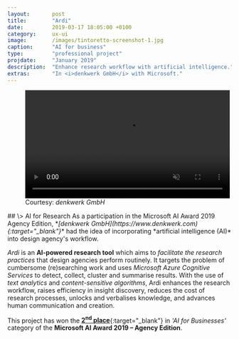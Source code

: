 ```yaml
---
layout:       post
title:        "Ardi"
date:         2019-03-17 18:05:00 +0100
category:     ux-ui
image:        /images/tintoretto-screenshot-1.jpg
caption:      "AI for business"
type:         "professional project"
projdate:     "January 2019"
description:  "Enhance research workflow with artificial intelligence."
extras:       "In <i>denkwerk GmbH</i> with Microsoft."
---
```



<div class="image entry thin" markdown="0">
<figure>
	<video autoplay loop muted width="460" height="243">
		<source src="/videos/Ardi-Logo-Screen-Recording.mp4" type="video/mp4">
	</video>
	<figcaption>Courtesy: <i>denkwerk GmbH</i></figcaption>
</figure>
</div>

<div class="entry" markdown="1">
## \>  AI for Research
As a participation in the Microsoft AI Award 2019 Agency Edition, *<i>[denkwerk GmbH](https://www.denkwerk.com){:target="_blank"}</i>* had the idea of incorporating *artificial intelligence (AI)* into design agency's workflow.

*Ardi* is an **AI-powered research tool** which aims to *facilitate the research practices* that design agencies perform routinely. It targets the problem of cumbersome (re)searching work and uses *Microsoft Azure Cognitive Services* to detect, collect, cluster and summarise results. With the use of *text analytics* and *content-sensitive algorithms*, Ardi enhances the research workflow, raises efficiency in insight discovery, reduces the cost of research processes, unlocks and verbalises knowledge, and advances human communication and creation.

This project has won the [**2<sup>nd</sup> place**](https://www.denkwerk.com/news/391-gesucht-gefunden-gewonnen-ardi-gewinnt-microsoft-ai-award){:target="_blank"} in *'AI for Businesses'* category of the **Microsoft AI Award 2019 – Agency Edition**.
</div>